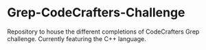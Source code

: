 # Grep-CodeCrafters-Challenge

Repository to house the different completions of CodeCrafters Grep challenge. Currently featuring the C++ language.
